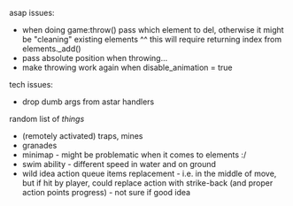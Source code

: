 asap issues:
 - when doing game:throw() pass which element to del, otherwise it might be "cleaning" existing elements ^^
   this will require returning index from elements._add()
 - pass absolute position when throwing...
 - make throwing work again when disable_animation = true

tech issues:
 - drop dumb args from astar handlers

random list of *things*
 - (remotely activated) traps, mines
 - granades
 - minimap - might be problematic when it comes to elements :/
 - swim ability - different speed in water and on ground
 - wild idea action queue items replacement - i.e. in the middle of move, but if hit by player, could replace action with strike-back (and proper action points progress) - not sure if good idea
